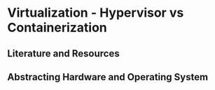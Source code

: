 # Virtualization - Hypervisor vs Containerization

## Literature and Resources

## Abstracting Hardware and Operating System